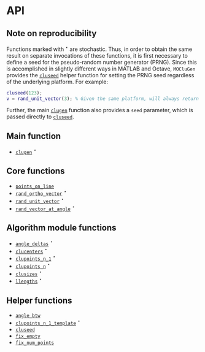 # API

## Note on reproducibility

Functions marked with $^\star$ are stochastic. Thus, in order to obtain the same
result on separate invocations of these functions, it is first necessary to
define a seed for the pseudo-random number generator (PRNG). Since this is
accomplished in slightly different ways in MATLAB and Octave, `MOCluGen`
provides the [`cluseed`](cluseed) helper function for setting the PRNG seed
regardless of the underlying platform. For example:

```matlab
cluseed(123);
v = rand_unit_vector(3); % Given the same platform, will always return the same vector
```

Further, the main [`clugen`](clugen) function also provides a `seed` parameter,
which is passed directly to [`cluseed`](cluseed).

## Main function

* [`clugen`](clugen) $^\star$

## Core functions

* [`points_on_line`](points_on_line)
* [`rand_ortho_vector`](rand_ortho_vector)  $^\star$
* [`rand_unit_vector`](rand_unit_vector)  $^\star$
* [`rand_vector_at_angle`](rand_vector_at_angle)  $^\star$

## Algorithm module functions

* [`angle_deltas`](angle_deltas) $^\star$
* [`clucenters`](clucenters) $^\star$
* [`clupoints_n_1`](clupoints_n_1) $^\star$
* [`clupoints_n`](clupoints_n) $^\star$
* [`clusizes`](clusizes) $^\star$
* [`llengths`](llengths) $^\star$

## Helper functions

* [`angle_btw`](angle_btw)
* [`clupoints_n_1_template`](clupoints_n_1_template) $^\star$
* [`cluseed`](cluseed)
* [`fix_empty`](fix_empty)
* [`fix_num_points`](fix_num_points)
